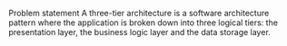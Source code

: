 Problem statement
A three-tier architecture is a software architecture pattern where the application is broken down into three logical tiers: the presentation layer, the business logic layer and the data storage layer.
